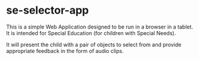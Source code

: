 # se-selector-app

This is a simple Web Application designed to be run in a browser in a tablet.
It is intended for Special Education (for children with Special Needs).

It will present the child with a pair of objects to select from and
provide appropriate feedback in the form of audio clips.
